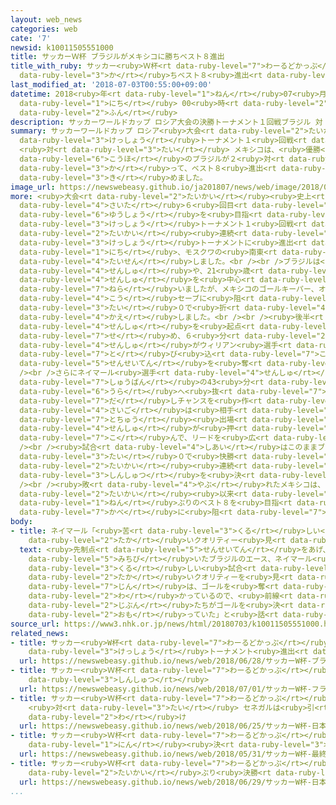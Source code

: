 ```yaml
---
layout: web_news
categories: web
cate: '7'
newsid: k10011505551000
title: サッカーＷ杯 ブラジルがメキシコに勝ちベスト８進出
title_with_ruby: サッカー<ruby>Ｗ杯<rt data-ruby-level="7">わーるどかっぷ</rt></ruby> ブラジルがメキシコに<ruby>勝<rt
  data-ruby-level="3">か</rt></ruby>ちベスト８<ruby>進出<rt data-ruby-level="3">しんしゅつ</rt></ruby>
last_modified_at: '2018-07-03T00:55:00+09:00'
datetime: 2018<ruby>年<rt data-ruby-level="1">ねん</rt></ruby>07<ruby>月<rt data-ruby-level="1">がつ</rt></ruby>03<ruby>日<rt
  data-ruby-level="1">にち</rt></ruby> 00<ruby>時<rt data-ruby-level="2">じ</rt></ruby>55<ruby>分<rt
  data-ruby-level="2">ふん</rt></ruby>
description: サッカーワールドカップ ロシア大会の決勝トーナメント１回戦ブラジル 対 メキシコは、優勝候補のブラジルが２対０で勝って、ベスト８進出を決めました。
summary: サッカーワールドカップ ロシア<ruby>大会<rt data-ruby-level="2">たいかい</rt></ruby>の<ruby>決勝<rt
  data-ruby-level="3">けっしょう</rt></ruby>トーナメント１<ruby>回戦<rt data-ruby-level="4">かいせん</rt></ruby>ブラジル
  <ruby>対<rt data-ruby-level="3">たい</rt></ruby> メキシコは、<ruby>優勝<rt data-ruby-level="6">ゆうしょう</rt></ruby><ruby>候補<rt
  data-ruby-level="6">こうほ</rt></ruby>のブラジルが２<ruby>対<rt data-ruby-level="3">たい</rt></ruby>０で<ruby>勝<rt
  data-ruby-level="3">か</rt></ruby>って、ベスト８<ruby>進出<rt data-ruby-level="3">しんしゅつ</rt></ruby>を<ruby>決<rt
  data-ruby-level="3">き</rt></ruby>めました。
image_url: https://newswebeasy.github.io/ja201807/news/web/image/2018/07/03/K10011505551_1807030143_1807030143_01_02.jpg
more: <ruby>大会<rt data-ruby-level="2">たいかい</rt></ruby><ruby>史上<rt data-ruby-level="4">しじょう</rt></ruby><ruby>最多<rt
  data-ruby-level="4">さいた</rt></ruby>６<ruby>回目<rt data-ruby-level="2">かいめ</rt></ruby>の<ruby>優勝<rt
  data-ruby-level="6">ゆうしょう</rt></ruby>を<ruby>目指<rt data-ruby-level="3">めざ</rt></ruby>すブラジルは、<ruby>決勝<rt
  data-ruby-level="3">けっしょう</rt></ruby>トーナメント１<ruby>回戦<rt data-ruby-level="4">かいせん</rt></ruby>で、７<ruby>大会<rt
  data-ruby-level="2">たいかい</rt></ruby><ruby>連続<rt data-ruby-level="4">れんぞく</rt></ruby>で<ruby>決勝<rt
  data-ruby-level="3">けっしょう</rt></ruby>トーナメントに<ruby>進出<rt data-ruby-level="3">しんしゅつ</rt></ruby>しているメキシコと、２<ruby>日<rt
  data-ruby-level="1">にち</rt></ruby>、モスクワの<ruby>南東<rt data-ruby-level="2">なんとう</rt></ruby>にあるサマラで<ruby>対戦<rt
  data-ruby-level="4">たいせん</rt></ruby>しました。<br /><br />ブラジルは<ruby>前半<rt data-ruby-level="2">ぜんはん</rt></ruby>、エースのネイマール<ruby>選手<rt
  data-ruby-level="4">せんしゅ</rt></ruby>や、21<ruby>歳<rt data-ruby-level="7">さい</rt></ruby>のフォワード、ガブリエル・ジェズス<ruby>選手<rt
  data-ruby-level="4">せんしゅ</rt></ruby>を<ruby>中心<rt data-ruby-level="2">ちゅうしん</rt></ruby>にゴールを<ruby>狙<rt
  data-ruby-level="7">ねら</rt></ruby>いましたが、メキシコのゴールキーパー、オチョア<ruby>選手<rt data-ruby-level="4">せんしゅ</rt></ruby>の<ruby>好<rt
  data-ruby-level="4">こう</rt></ruby>セーブに<ruby>阻<rt data-ruby-level="7">はば</rt></ruby>まれて０<ruby>対<rt
  data-ruby-level="3">たい</rt></ruby>０で<ruby>折<rt data-ruby-level="4">お</rt></ruby>り<ruby>返<rt
  data-ruby-level="4">かえ</rt></ruby>しました。<br /><br /><ruby>後半<rt data-ruby-level="2">こうはん</rt></ruby>もブラジルはネイマール<ruby>選手<rt
  data-ruby-level="4">せんしゅ</rt></ruby>を<ruby>起点<rt data-ruby-level="3">きてん</rt></ruby>に<ruby>攻<rt
  data-ruby-level="7">せ</rt></ruby>め、６<ruby>分<rt data-ruby-level="2">ふん</rt></ruby>にはそのネイマール<ruby>選手<rt
  data-ruby-level="4">せんしゅ</rt></ruby>がウィリアン<ruby>選手<rt data-ruby-level="4">せんしゅ</rt></ruby>のクロスボールに<ruby>飛<rt
  data-ruby-level="7">と</rt></ruby>び<ruby>込<rt data-ruby-level="7">こ</rt></ruby>んで<ruby>先制点<rt
  data-ruby-level="5">せんせいてん</rt></ruby>を<ruby>奪<rt data-ruby-level="7">うば</rt></ruby>いました。<br
  /><br />さらにネイマール<ruby>選手<rt data-ruby-level="4">せんしゅ</rt></ruby>は<ruby>試合<rt data-ruby-level="4">しあい</rt></ruby><ruby>終盤<rt
  data-ruby-level="7">しゅうばん</rt></ruby>の43<ruby>分<rt data-ruby-level="2">ふん</rt></ruby>にもディフェンダーの<ruby>裏<rt
  data-ruby-level="6">うら</rt></ruby>へ<ruby>抜<rt data-ruby-level="7">ぬ</rt></ruby>け<ruby>出<rt
  data-ruby-level="7">だ</rt></ruby>しチャンスを<ruby>作<rt data-ruby-level="2">つく</rt></ruby>り、<ruby>最後<rt
  data-ruby-level="4">さいご</rt></ruby>は<ruby>相手<rt data-ruby-level="3">あいて</rt></ruby>キーパーがはじいたボールを<ruby>途中<rt
  data-ruby-level="7">とちゅう</rt></ruby><ruby>出場<rt data-ruby-level="2">しゅつじょう</rt></ruby>のフィルミーノ<ruby>選手<rt
  data-ruby-level="4">せんしゅ</rt></ruby>が<ruby>押<rt data-ruby-level="7">お</rt></ruby>し<ruby>込<rt
  data-ruby-level="7">こ</rt></ruby>んで、リードを<ruby>広<rt data-ruby-level="2">ひろ</rt></ruby>げました。<br
  /><br /><ruby>試合<rt data-ruby-level="4">しあい</rt></ruby>はこのままブラジルが<ruby>逃<rt data-ruby-level="7">に</rt></ruby>げきって２<ruby>対<rt
  data-ruby-level="3">たい</rt></ruby>０で<ruby>快勝<rt data-ruby-level="5">かいしょう</rt></ruby>、７<ruby>大会<rt
  data-ruby-level="2">たいかい</rt></ruby><ruby>連続<rt data-ruby-level="4">れんぞく</rt></ruby>のベスト８<ruby>進出<rt
  data-ruby-level="3">しんしゅつ</rt></ruby>を<ruby>決<rt data-ruby-level="3">き</rt></ruby>めました。<br
  /><br /><ruby>敗<rt data-ruby-level="4">やぶ</rt></ruby>れたメキシコは、1986<ruby>年<rt data-ruby-level="1">ねん</rt></ruby>のメキシコ<ruby>大会<rt
  data-ruby-level="2">たいかい</rt></ruby><ruby>以来<rt data-ruby-level="4">いらい</rt></ruby>、32<ruby>年<rt
  data-ruby-level="1">ねん</rt></ruby>ぶりのベスト８を<ruby>目指<rt data-ruby-level="3">めざ</rt></ruby>しましたが、ブラジルの<ruby>壁<rt
  data-ruby-level="7">かべ</rt></ruby>に<ruby>阻<rt data-ruby-level="7">はば</rt></ruby>まれました。
body:
- title: ネイマール「<ruby>苦<rt data-ruby-level="3">くる</rt></ruby>しい<ruby>試合<rt data-ruby-level="4">しあい</rt></ruby>で<ruby>高<rt
    data-ruby-level="2">たか</rt></ruby>いクオリティー<ruby>見<rt data-ruby-level="1">み</rt></ruby>せた」
  text: <ruby>先制点<rt data-ruby-level="5">せんせいてん</rt></ruby>をあげ、チームをベスト８に<ruby>導<rt
    data-ruby-level="5">みちび</rt></ruby>いたブラジルのエース、ネイマール<ruby>選手<rt data-ruby-level="4">せんしゅ</rt></ruby>は「とても<ruby>苦<rt
    data-ruby-level="3">くる</rt></ruby>しい<ruby>試合<rt data-ruby-level="4">しあい</rt></ruby>だったが、われわれのチームは<ruby>高<rt
    data-ruby-level="2">たか</rt></ruby>いクオリティーを<ruby>見<rt data-ruby-level="1">み</rt></ruby>せることができた。ディフェンス<ruby>陣<rt
    data-ruby-level="7">じん</rt></ruby>は、ゴールを<ruby>奪<rt data-ruby-level="7">うば</rt></ruby>われないことが<ruby>分<rt
    data-ruby-level="2">わ</rt></ruby>かっているので、<ruby>前線<rt data-ruby-level="2">ぜんせん</rt></ruby>の<ruby>自分<rt
    data-ruby-level="2">じぶん</rt></ruby>たちがゴールを<ruby>決<rt data-ruby-level="3">き</rt></ruby>めないといけないと<ruby>思<rt
    data-ruby-level="2">おも</rt></ruby>っていた」と<ruby>話<rt data-ruby-level="2">はな</rt></ruby>していました。
source_url: https://www3.nhk.or.jp/news/html/20180703/k10011505551000.html
related_news:
- title: サッカー<ruby>W杯<rt data-ruby-level="7">わーるどかっぷ</rt></ruby> ブラジルが<ruby>決勝<rt
    data-ruby-level="3">けっしょう</rt></ruby>トーナメント<ruby>進出<rt data-ruby-level="3">しんしゅつ</rt></ruby>
  url: https://newswebeasy.github.io/news/web/2018/06/28/サッカーW杯-ブラジルが決勝トーナメント進出
- title: サッカー<ruby>Ｗ杯<rt data-ruby-level="7">わーるどかっぷ</rt></ruby> フランスがベスト８<ruby>進出<rt
    data-ruby-level="3">しんしゅつ</rt></ruby>
  url: https://newswebeasy.github.io/news/web/2018/07/01/サッカーW杯-フランスがベスト8進出
- title: サッカー<ruby>Ｗ杯<rt data-ruby-level="7">わーるどかっぷ</rt></ruby> <ruby>日本<rt data-ruby-level="1">にっぽん</rt></ruby>
    <ruby>対<rt data-ruby-level="3">たい</rt></ruby> セネガルは<ruby>引<rt data-ruby-level="2">ひ</rt></ruby>き<ruby>分<rt
    data-ruby-level="2">わ</rt></ruby>け
  url: https://newswebeasy.github.io/news/web/2018/06/25/サッカーW杯-日本-対-セネガルは引き分け
- title: サッカー<ruby>Ｗ杯<rt data-ruby-level="7">わーるどかっぷ</rt></ruby> <ruby>最終<rt data-ruby-level="4">さいしゅう</rt></ruby>メンバー23<ruby>人<rt
    data-ruby-level="1">にん</rt></ruby><ruby>決<rt data-ruby-level="3">き</rt></ruby>まる
  url: https://newswebeasy.github.io/news/web/2018/05/31/サッカーW杯-最終メンバー23人決まる
- title: サッカー<ruby>Ｗ杯<rt data-ruby-level="7">わーるどかっぷ</rt></ruby> <ruby>日本<rt data-ruby-level="1">にっぽん</rt></ruby>が２<ruby>大会<rt
    data-ruby-level="2">たいかい</rt></ruby>ぶり<ruby>決勝<rt data-ruby-level="3">けっしょう</rt></ruby>トーナメントへ
  url: https://newswebeasy.github.io/news/web/2018/06/29/サッカーW杯-日本が2大会ぶり決勝トーナメントへ
...
```

